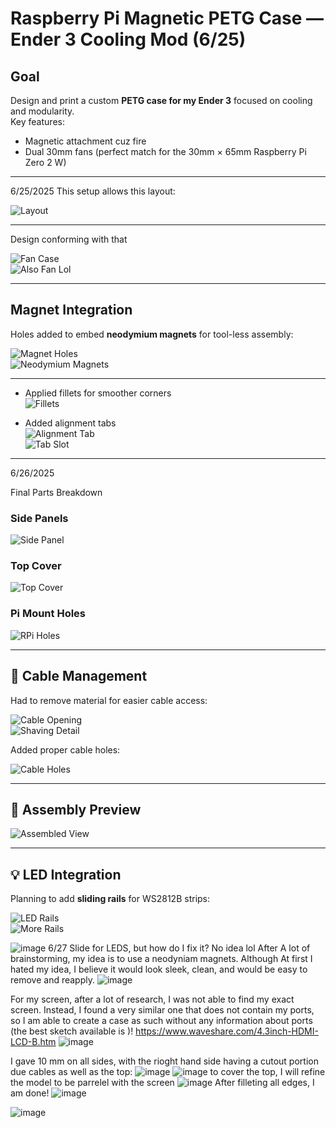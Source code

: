 # Raspberry Pi Magnetic PETG Case — Ender 3 Cooling Mod (6/25)

## Goal
Design and print a custom **PETG case for my Ender 3** focused on cooling and modularity.  
Key features:
- Magnetic attachment cuz fire
- Dual 30mm fans (perfect match for the 30mm × 65mm Raspberry Pi Zero 2 W)

---
6/25/2025
This setup allows this layout:

![Layout](https://github.com/user-attachments/assets/7193a171-dd17-445b-868b-73dc5ac8ab1e)

---

Design conforming with that  

![Fan Case](https://github.com/user-attachments/assets/78e39d88-5e31-4a4e-aadd-7964a1cf9395)  
![Also Fan Lol](https://github.com/user-attachments/assets/c47df648-fc2f-4a52-8aad-9ebf089d2874)

---

## Magnet Integration
Holes added to embed **neodymium magnets** for tool-less assembly:

![Magnet Holes](https://github.com/user-attachments/assets/63ab9967-0384-4826-8ca9-1ecd3cd61dab)  
![Neodymium Magnets](https://github.com/user-attachments/assets/60aa222c-18e8-44f1-af43-2551c76b5584)

---


- Applied fillets for smoother corners  
![Fillets](https://github.com/user-attachments/assets/f08adb94-8b14-4f51-a1ed-7486d4a8843a)

- Added alignment tabs  
![Alignment Tab](https://github.com/user-attachments/assets/55e59318-e8b3-46a4-9afb-e8d176820762)  
![Tab Slot](https://github.com/user-attachments/assets/8d78f0bc-efd2-40da-b093-30ab285be5a5)

---

6/26/2025

Final Parts Breakdown

### Side Panels
![Side Panel](https://github.com/user-attachments/assets/24354a62-7fb9-4df8-8bf4-b49d51dd03f6)

### Top Cover
![Top Cover](https://github.com/user-attachments/assets/382b640b-e576-407e-bafa-faf6cd6786c1)

### Pi Mount Holes
![RPi Holes](https://github.com/user-attachments/assets/a10bafca-de03-4d51-933a-a2e635011476)

---

## 🔌 Cable Management

Had to remove material for easier cable access:

![Cable Opening](https://github.com/user-attachments/assets/90cd0a44-a664-41f1-b0b8-834a8f0094bc)  
![Shaving Detail](https://github.com/user-attachments/assets/04eccf04-4a87-4f5b-8e0a-34f024239bc8)

Added proper cable holes:

![Cable Holes](https://github.com/user-attachments/assets/dbdd7ae3-2589-4436-8a20-fbb0d2a76995)


---

## 🧩 Assembly Preview

![Assembled View](https://github.com/user-attachments/assets/1e37d00f-fcf2-43e2-a7d1-22d7578a734c)

---

## 💡 LED Integration

Planning to add **sliding rails** for WS2812B strips:

![LED Rails](https://github.com/user-attachments/assets/73b76ade-cd06-446a-8979-976c9e1852ac)  
![More Rails](https://github.com/user-attachments/assets/97e43991-d02b-4c14-8b2b-1f5bcafa7527)

![image](https://github.com/user-attachments/assets/6a686760-d355-46d4-94bf-00444f162e23)
6/27
Slide for LEDS, but how do I fix it? 
No idea lol
After A lot of brainstorming, my idea is to use a neodyniam magnets. Although At first I hated my idea, I believe it would look sleek, clean, and would be easy to remove and reapply. 
![image](https://github.com/user-attachments/assets/078cb473-4579-43cc-a03d-5535191a0fc1)

For my screen, after a lot of research, I was not able to find my exact screen. Instead, I found a very similar one that does not contain my ports, so I am able to create a case as such without any information about ports (the best sketch available is )!
https://www.waveshare.com/4.3inch-HDMI-LCD-B.htm
![image](https://github.com/user-attachments/assets/b7ad5964-fbdf-43c8-bb91-b195f933497e)

I gave 10 mm on all sides, with the rioght hand side having a cutout portion due cables as well as the top:
![image](https://github.com/user-attachments/assets/b3930237-78b4-4646-a187-238d99199a52)
![image](https://github.com/user-attachments/assets/61ea1794-9dbd-473c-90fe-ebcfc4da5365)
to cover the top, I will refine the model to be parrelel with the screen
![image](https://github.com/user-attachments/assets/f035eaf7-d4e4-4ca0-8762-4102c2b7db6a)
After filleting all edges, I am done!
![image](https://github.com/user-attachments/assets/7a48b7cb-0c8e-43d6-abef-eef99822f65b)

![image](https://github.com/user-attachments/assets/a43e7878-2c99-4ef9-893f-4b569aac001a)

